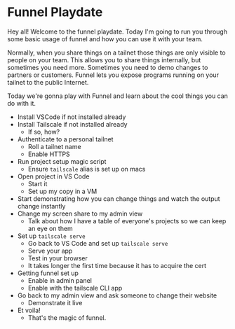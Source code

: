 # Funnel Playdate

Hey all! Welcome to the funnel playdate. Today I'm going to run you through some basic usage of funnel and how you can use it with your team.

Normally, when you share things on a tailnet those things are only visible to people on your team. This allows you to share things internally, but sometimes you need more. Sometimes you need to demo changes to partners or customers. Funnel lets you expose programs running on your tailnet to the public Internet.

Today we're gonna play with Funnel and learn about the cool things you can do with it.

* Install VSCode if not installed already
* Install Tailscale if not installed already
  * If so, how?
* Authenticate to a personal tailnet
  * Roll a tailnet name
  * Enable HTTPS
* Run project setup magic script
  * Ensure `tailscale` alias is set up on macs
* Open project in VS Code
  * Start it
  * Set up my copy in a VM
* Start demonstrating how you can change things and watch the output change instantly
* Change my screen share to my admin view
  * Talk about how I have a table of everyone's projects so we can keep an eye on them
* Set up `tailscale serve`
  * Go back to VS Code and set up `tailscale serve`
  * Serve your app
  * Test in your browser
  * It takes longer the first time because it has to acquire the cert
* Getting funnel set up
  * Enable in admin panel
  * Enable with the tailscale CLI app
* Go back to my admin view and ask someone to change their website
  * Demonstrate it live
* Et voila!
  * That's the magic of funnel.